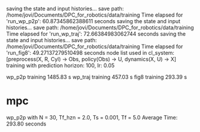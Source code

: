 
saving the state and input histories...
save path: /home/jovi/Documents/DPC_for_robotics/data/training
Time elapsed for 'run_wp_p2p': 60.87345862388611 seconds
saving the state and input histories...
save path: /home/jovi/Documents/DPC_for_robotics/data/training
Time elapsed for 'run_wp_traj': 72.66384983062744 seconds
saving the state and input histories...
save path: /home/jovi/Documents/DPC_for_robotics/data/training
Time elapsed for 'run_fig8': 49.27137279510498 seconds
node list used in cl_system: [preprocess(X, R, Cyl) -> Obs, policy(Obs) -> U, dynamics(X, U) -> X]
training with prediction horizon: 100, lr: 0.05

wp_p2p training 1485.83 s
wp_traj training 457.03 s
fig8 training 293.39 s

# mpc

wp_p2p with N = 30, Tf_hzn = 2.0, Ts = 0.001, Tf = 5.0
Average Time: 293.80 seconds

